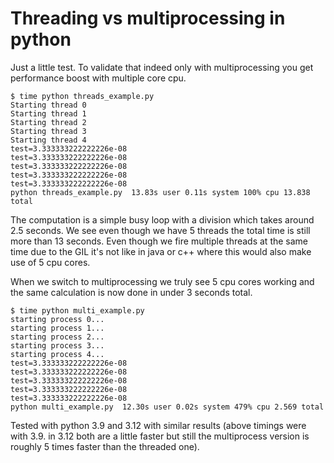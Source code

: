 # Threading vs multiprocessing in python

Just a little test. To validate that indeed only with multiprocessing you get performance boost with multiple core cpu.

```
$ time python threads_example.py
Starting thread 0
Starting thread 1
Starting thread 2
Starting thread 3
Starting thread 4
test=3.333333222222226e-08
test=3.333333222222226e-08
test=3.333333222222226e-08
test=3.333333222222226e-08
test=3.333333222222226e-08
python threads_example.py  13.83s user 0.11s system 100% cpu 13.838 total
```

The computation is a simple busy loop with a division which takes around 2.5 seconds. We see even though we have
5 threads the total time is still more than 13 seconds.
Even though we fire multiple threads at the same time due to the GIL it's not like in java or c++ where this would also make use of 5 cpu cores.

When we switch to multiprocessing we truly see 5 cpu cores working and the same calculation is now done in
under 3 seconds total.

```
$ time python multi_example.py
starting process 0...
starting process 1...
starting process 2...
starting process 3...
starting process 4...
test=3.333333222222226e-08
test=3.333333222222226e-08
test=3.333333222222226e-08
test=3.333333222222226e-08
test=3.333333222222226e-08
python multi_example.py  12.30s user 0.02s system 479% cpu 2.569 total
```

Tested with python 3.9 and 3.12 with similar results (above timings were with 3.9. in 3.12 both are a little faster
but still the multiprocess version is roughly 5 times faster than the threaded one).
